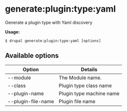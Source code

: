 # generate:plugin:type:yaml
Generate a plugin type with Yaml discovery

**Usage:**
```
$ drupal generate:plugin:type:yaml [options] 
```

## Available options
Option | Details
-------|-------------
--module | The Module name.
--class | Plugin type class name
--plugin-name | Plugin type machine name
--plugin-file-name | Plugin file name
